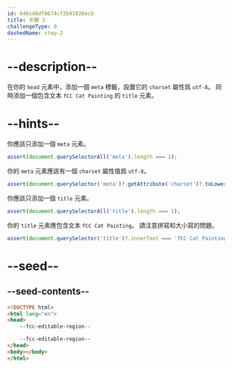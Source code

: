 ```yaml
---
id: 646c48df8674cf2b91020ecb
title: 步驟 2
challengeType: 0
dashedName: step-2
---
```


# --description--

在你的 `head` 元素中，添加一個 `meta` 標籤，設置它的 `charset` 屬性爲 `utf-8`。 同時添加一個包含文本 `fCC Cat Painting` 的 `title` 元素。

# --hints--

你應該只添加一個 `meta` 元素。

```js
assert(document.querySelectorAll('meta').length === 1);
```

你的 `meta` 元素應該有一個 `charset` 屬性值爲 `utf-8`。

```js
assert(document.querySelector('meta')?.getAttribute('charset')?.toLowerCase() === 'utf-8');
```

你應該只添加一個 `title` 元素。

```js
assert(document.querySelectorAll('title').length === 1);
```

你的 `title` 元素應包含文本 `fCC Cat Painting`。 請注意拼寫和大小寫的問題。

```js
assert(document.querySelector('title')?.innerText === 'fCC Cat Painting');
```

# --seed--

## --seed-contents--

```html
<!DOCTYPE html>
<html lang="en">
<head>
    --fcc-editable-region--

    --fcc-editable-region--
</head>
<body></body>
</html>
```

